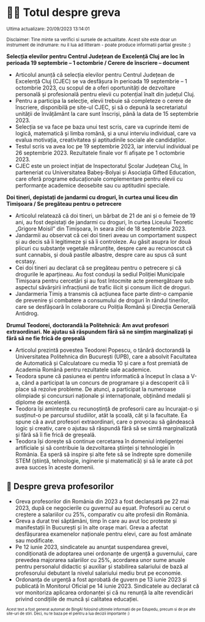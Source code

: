 # 👩‍🏫 Totul despre greva
<sub>Ultima actualizare: 20/09/2023 13:14:01</sub>

<sub>Disclaimer: Tine minte sa verifici si sursele de actualitate. Acest site este doar un instrument de indrumare: nu il lua ad litteram - poate produce informatii partial gresite :)</sub>

**Selecția elevilor pentru Centrul Județean de Excelență Cluj are loc în perioada 19 septembrie – 1 octombrie / Cerere de înscriere – document**
- Articolul anunță că selecția elevilor pentru Centrul Județean de Excelență Cluj (CJEC) se va desfășura în perioada 19 septembrie – 1 octombrie 2023, cu scopul de a oferi oportunități de dezvoltare personală și profesională pentru elevii cu potențial înalt din județul Cluj.
- Pentru a participa la selecție, elevii trebuie să completeze o cerere de înscriere, disponibilă pe site-ul CJEC, și să o depună la secretariatul unității de învățământ la care sunt înscriși, până la data de 15 septembrie 2023.
- Selecția se va face pe baza unui test scris, care va cuprinde itemi de logică, matematică și limba română, și a unui interviu individual, care va evalua motivația, creativitatea și aptitudinile sociale ale candidaților.
- Testul scris va avea loc pe 19 septembrie 2023, iar interviul individual pe 26 septembrie 2023. Rezultatele finale vor fi afișate pe 1 octombrie 2023.
- CJEC este un proiect inițiat de Inspectoratul Școlar Județean Cluj, în parteneriat cu Universitatea Babeș-Bolyai și Asociația Gifted Education, care oferă programe educaționale complementare pentru elevii cu performanțe academice deosebite sau cu aptitudini speciale.

**Doi tineri, depistați de jandarmi cu droguri, în curtea unui liceu din Timișoara / Se pregăteau pentru o petrecere**
- Articolul relatează că doi tineri, un bărbat de 21 de ani și o femeie de 19 ani, au fost depistați de jandarmi cu droguri, în curtea Liceului Teoretic „Grigore Moisil” din Timișoara, în seara zilei de 18 septembrie 2023.
- Jandarmii au observat că cei doi tineri aveau un comportament suspect și au decis să îi legitimeze și să îi controleze. Au găsit asupra lor două plicuri cu substanțe vegetale mărunțite, despre care au recunoscut că sunt cannabis, și două pastile albastre, despre care au spus că sunt ecstasy.
- Cei doi tineri au declarat că se pregăteau pentru o petrecere și că drogurile le aparțineau. Au fost conduși la sediul Poliției Municipale Timișoara pentru cercetări și au fost întocmite acte premergătoare sub aspectul săvârșirii infracțiunii de trafic ilicit și consum ilicit de droguri.
- Jandarmeria Timiș a transmis că acțiunea face parte dintr-o campanie de prevenire și combatere a consumului de droguri în rândul tinerilor, care se desfășoară în colaborare cu Poliția Română și Direcția Generală Antidrog.

**Drumul Teodorei, doctorandă la Politehnică: Am avut profesori extraordinari. Ne ajutau să răspundem fără să ne simțim marginalizați și fără să ne fie frică de greșeală**
- Articolul prezintă povestea Teodorei Popescu, o tânără doctorandă la Universitatea Politehnica din București (UPB), care a absolvit Facultatea de Automatică și Calculatoare cu media 10 și care a fost premiată de Academia Română pentru rezultatele sale academice.
- Teodora spune că pasiunea ei pentru informatică a început în clasa a V-a, când a participat la un concurs de programare și a descoperit că îi place să rezolve probleme. De atunci, a participat la numeroase olimpiade și concursuri naționale și internaționale, obținând medalii și diplome de excelență.
- Teodora își amintește cu recunoștință de profesorii care au încurajat-o și susținut-o pe parcursul studiilor, atât la școală, cât și la facultate. Ea spune că a avut profesori extraordinari, care o provocau să gândească logic și creativ, care o ajutau să răspundă fără să se simtă marginalizată și fără să îi fie frică de greșeală.
- Teodora își dorește să continue cercetarea în domeniul inteligenței artificiale și să contribuie la dezvoltarea științei și tehnologiei în România. Ea speră să inspire și alte fete să se îndrepte spre domeniile STEM (știință, tehnologie, inginerie și matematică) și să le arate că pot avea succes în aceste domenii.

## 🏫 Despre greva profesorilor
- Greva profesorilor din România din 2023 a fost declanșată pe 22 mai 2023, după ce negocierile cu guvernul au eșuat. Profesorii au cerut o creștere a salariilor cu 25%, comparativ cu alte profesii din România.
- Greva a durat trei săptămâni, timp în care au avut loc proteste și manifestații în București și în alte orașe mari. Greva a afectat desfășurarea examenelor naționale pentru elevi, care au fost amânate sau modificate.
- Pe 12 iunie 2023, sindicatele au anunțat suspendarea grevei, condiționată de adoptarea unei ordonanțe de urgență a guvernului, care prevedea majorarea salariilor cu 25%, acordarea unor sume anuale pentru personalul didactic și auxiliar și stabilirea salariului de bază al profesorului debutant la nivelul salariului mediu brut pe economie.
- Ordonanța de urgență a fost aprobată de guvern pe 13 iunie 2023 și publicată în Monitorul Oficial pe 14 iunie 2023. Sindicatele au declarat că vor monitoriza aplicarea ordonanței și că nu renunță la alte revendicări privind condițiile de muncă și calitatea educației.


<sub><sub>Acest text a fost generat automat de BingAI folosind ultimele informatii de pe Edupedu, precum si de pe alte site-uri de stiri. Deci, nu te baza pe el pentru a lua decizii importante :)</sub></sub>